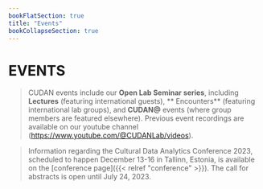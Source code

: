```yaml
---
bookFlatSection: true
title: "Events"
bookCollapseSection: true
---
```

EVENTS
==  

> CUDAN events include our **Open Lab Seminar series**, including **Lectures** (featuring international guests), ** Encounters** (featuring international lab groups), and **CUDAN@** events (where group members are featured elsewhere). Previous event recordings are available on our youtube channel (https://www.youtube.com/@CUDANLab/videos). 

> Information regarding the Cultural Data Analytics Conference 2023, scheduled to happen December 13-16 in Tallinn, Estonia, is available on the [conference page]({{< relref "conference" >}}). The call for abstracts is open until July 24, 2023.

